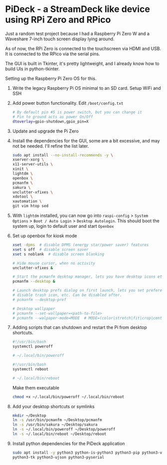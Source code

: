 # PiDeck - a StreamDeck like device using RPi Zero and RPico

Just a random test project because I had a Raspberry Pi Zero W and a Waveshare
7-inch touch screen display lying around.

As of now, the RPi Zero is connected to the touchscreen via HDMI and USB. It is
connected to the RPico via the serial pins.

The GUI is built in Tkinter, it's pretty lightweight, and I already know how to
build UIs in python-tkinter.

Setting up the Raspberry Pi Zero OS for this.
1. Write the legacy Raspberry Pi OS minimal to an SD card. Setup WiFi and SSH

2. Add power button functionality. Edit `/boot/config.txt`
    ```bash
    # By default pin #5 is power switch, but you can change it
    # Pin to ground acts as power On/Off
    dtoverlay=gpio-shutdown,gpio_pin=X
    ```

3. Update and upgrade the Pi Zero

4. Install the dependencies for the GUI, some are a bit excessive, and may not
be needed. I'll refine the list later.
    ```bash
    sudo apt install --no-install-recommends -y \
    xserver-xorg \
    x11-server-utils \
    xinit \
    lightdm \
    openbox \
    pcmanfm \
    sakura \
    unclutter-xfixes \
    xdotool \
    xautomation \
    git vim htop sed
    ```

5. With `lightdm` installed, you can now go into `raspi-config` >
`System Options` > `Boot / Auto Login` > `Desktop Autologin`. This should boot
the system up, login to default user and start `Openbox`

6. Set up openbox for kiosk mode
    ```bash
    xset -dpms  # disable DPMS (energy star/power saver) features
    xset s off  # disable screen saver
    xset s noblank  # disable screen blanking

    # Hide mouse cursor, when no activity
    unclutter-xfixes &

    # Start the pcmanfm desktop manager, lets you have desktop icons etc
    pcmanfm --desktop &

    # Launch desktop prefs dialog on first launch, lets you set preferences
    # disable trash icon, etc. Can be disabled after.
    # pcmanfm --desktop-pref

    # Desktop wallpaper
    # pcmanfm --set-wallpaper=<path-to-file>
    # pcmanfm --walpaper-mode=MODE  # MODE=(color|stretch|fit|crop|center|tile|screen)
    ```

7. Adding scripts that can shutdown and restart the Pi from desktop shortcuts.
    ```bash
    #!/usr/bin/bash
    systemctl poweroff

    # ~/.local/bin/poweroff
    ```

    ```bash
    #!/usr/bin/bash
    systemctl reboot

    # ~/.local/bin/reboot
    ```
    
    Make them executable
    ```bash
    chmod +x ~/.local/bin/poweroff ~/.local/bin/reboot
    ```

8. Add your desktop shortcuts or symlinks
    ```bash
    mkdir ~/Desktop
    ln -s /usr/bin/pcmanfm ~/Desktop/pcmanfm
    ln -s /usr/bin/sakura ~/Desktop/sakura
    ln -s ~/.local/bin/poweroff ~/Desktop/poweroff
    ln -s ~/.local/bin/reboot ~/Desktop/reboot
    ```

9. Install python dependencies for the PiDeck application
    ```bash
    sudo apt install -y python3 python-is-python3 python3-pip python3-venv \
    python3-tk python3-ujson python3-pyserial
    ```

